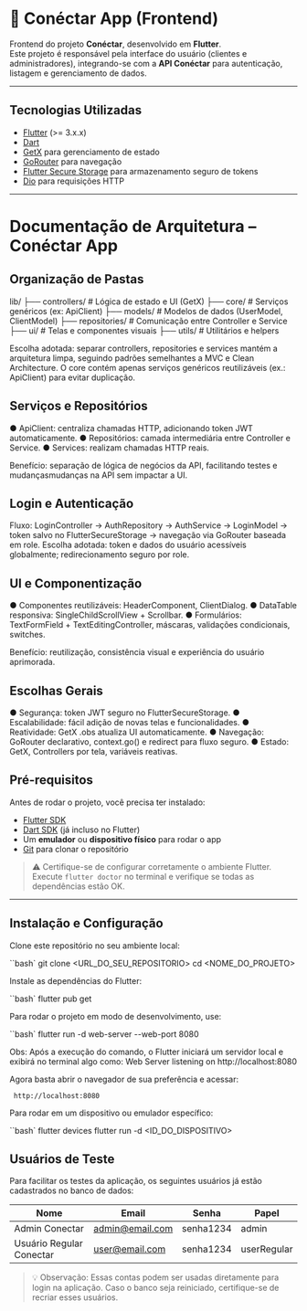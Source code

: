 # 📱 Conéctar App (Frontend)

Frontend do projeto **Conéctar**, desenvolvido em **Flutter**.  
Este projeto é responsável pela interface do usuário (clientes e administradores), integrando-se com a **API Conéctar** para autenticação, listagem e gerenciamento de dados.

---

## Tecnologias Utilizadas

- [Flutter](https://flutter.dev/) (>= 3.x.x)
- [Dart](https://dart.dev/)
- [GetX](https://pub.dev/packages/get) para gerenciamento de estado
- [GoRouter](https://pub.dev/packages/go_router) para navegação
- [Flutter Secure Storage](https://pub.dev/packages/flutter_secure_storage) para armazenamento seguro de tokens
- [Dio](https://pub.dev/packages/dio) para requisições HTTP

---

# Documentação de Arquitetura – Conéctar App

## Organização de Pastas

lib/
├── controllers/ # Lógica de estado e UI (GetX)
├── core/ # Serviços genéricos (ex: ApiClient)
├── models/ # Modelos de dados (UserModel, ClientModel)
├── repositories/ # Comunicação entre Controller e Service
├── ui/ # Telas e componentes visuais
├── utils/ # Utilitários e helpers

Escolha adotada: separar controllers, repositories e services mantém a arquitetura limpa, seguindo padrões semelhantes a MVC e Clean Architecture.
O core contém apenas serviços genéricos reutilizáveis (ex.: ApiClient) para evitar duplicação.

## Serviços e Repositórios

● ApiClient: centraliza chamadas HTTP, adicionando token JWT automaticamente.
● Repositórios: camada intermediária entre Controller e Service.
● Services: realizam chamadas HTTP reais.

Benefício: separação de lógica de negócios da API, facilitando testes e
mudançasmudanças na API sem impactar a UI.

## Login e Autenticação

Fluxo: LoginController → AuthRepository → AuthService → LoginModel →
token salvo no FlutterSecureStorage → navegação via GoRouter baseada em role.
Escolha adotada: token e dados do usuário acessíveis globalmente; redirecionamento
seguro por role.

## UI e Componentização

● Componentes reutilizáveis: HeaderComponent, ClientDialog.
● DataTable responsiva: SingleChildScrollView + Scrollbar.
● Formulários: TextFormField + TextEditingController, máscaras, validações
condicionais, switches.

Benefício: reutilização, consistência visual e experiência do usuário aprimorada.

## Escolhas Gerais

● Segurança: token JWT seguro no FlutterSecureStorage.
● Escalabilidade: fácil adição de novas telas e funcionalidades.
● Reatividade: GetX .obs atualiza UI automaticamente.
● Navegação: GoRouter declarativo, context.go() e redirect para fluxo seguro.
● Estado: GetX, Controllers por tela, variáveis reativas.

## Pré-requisitos

Antes de rodar o projeto, você precisa ter instalado:

- [Flutter SDK](https://docs.flutter.dev/get-started/install)
- [Dart SDK](https://dart.dev/get-dart) (já incluso no Flutter)
- Um **emulador** ou **dispositivo físico** para rodar o app
- [Git](https://git-scm.com/) para clonar o repositório

> ⚠️ Certifique-se de configurar corretamente o ambiente Flutter.  
> Execute `flutter doctor` no terminal e verifique se todas as dependências estão OK.

---

## Instalação e Configuração

Clone este repositório no seu ambiente local:

``bash`
git clone <URL_DO_SEU_REPOSITORIO>
cd <NOME_DO_PROJETO>

Instale as dependências do Flutter:

``bash`
flutter pub get

Para rodar o projeto em modo de desenvolvimento, use:

``bash`
flutter run -d web-server --web-port 8080

Obs:
Após a execução do comando, o Flutter iniciará um servidor local e exibirá no terminal algo como:
Web Server listening on http://localhost:8080

Agora basta abrir o navegador de sua preferência e acessar:

     http://localhost:8080

Para rodar em um dispositivo ou emulador específico:

``bash`
flutter devices
flutter run -d <ID_DO_DISPOSITIVO>

## Usuários de Teste

Para facilitar os testes da aplicação, os seguintes usuários já estão cadastrados no banco de dados:

| Nome                     | Email           | Senha     | Papel       |
| ------------------------ | --------------- | --------- | ----------- |
| Admin Conectar           | admin@email.com | senha1234 | admin       |
| Usuário Regular Conectar | user@email.com  | senha1234 | userRegular |

> 💡 Observação: Essas contas podem ser usadas diretamente para login na aplicação. Caso o banco seja reiniciado, certifique-se de recriar esses usuários.
